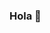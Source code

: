 ### Hola 👋

<!--
**rubenAcostaArzate/rubenAcostaArzate** is a ✨ _special_ ✨ repository because its `README.md` (this file) appears on your GitHub profile.

Here are some ideas to get you started:

- Mi nombre es Ruben Acosta de la facultad de ciencias
- Estoy en la carrera de ciencias de la computacion 
- Me gustan los videojuegos y bailar
- Me gusta ir al cine y salir con amigos
